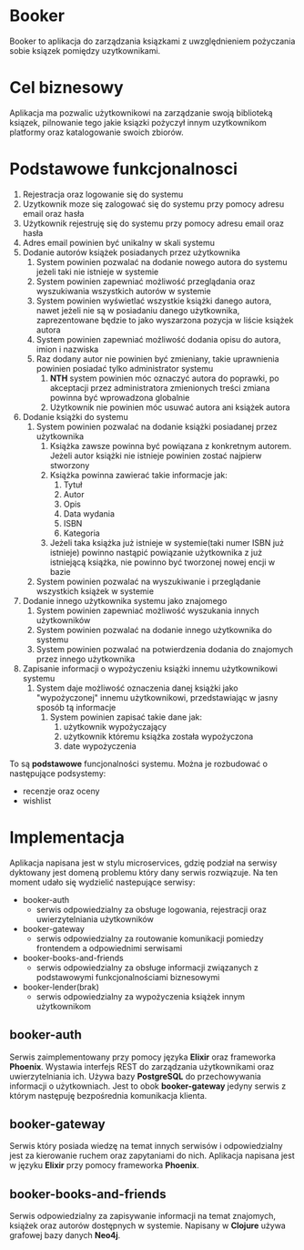 # Booker

Booker to aplikacja do zarządzania ksiązkami z uwzględnieniem pożyczania sobie ksiązek pomiędzy uzytkownikami.

# Cel biznesowy
Aplikacja ma pozwalic użytkownikowi na zarządzanie swoją biblioteką ksiązek, pilnowanie tego jakie ksiązki pożyczył innym uzytkownikom platformy oraz katalogowanie swoich zbiorów.

# Podstawowe funkcjonalnosci

1. Rejestracja oraz logowanie się do systemu
  1. Uzytkownik moze się zalogować się do systemu przy pomocy adresu email oraz hasła
  2. Użytkownik rejestruję się do systemu przy pomocy adresu email oraz hasła
  3. Adres email powinien być unikalny w skali systemu
2. Dodanie autorów książek posiadanych przez użytkownika
   1. System powinien pozwalać na dodanie nowego autora do systemu jeżeli taki nie istnieje w systemie
   2. System powinien zapewniać możliwość przeglądania oraz wyszukiwania wszystkich autorów w systemie
   3. System powinien wyświetlać wszystkie książki danego autora, nawet jeżeli nie są w posiadaniu danego użytkownika, zaprezentowane będzie to jako wyszarzona pozycja w liście książek autora
   4. System powinien zapewniać możliwość dodania opisu do autora, imion i nazwiska
   5. Raz dodany autor nie powinien być zmieniany, takie uprawnienia powinien posiadać tylko administrator systemu
      1. **NTH** system powinien móc oznaczyć autora do poprawki, po akceptacji przez administratora zmienionych treści zmiana powinna być wprowadzona globalnie
      2. Użytkownik nie powinien móc usuwać autora ani książek autora
3. Dodanie książki do systemu
   1. System powinien pozwalać na dodanie książki posiadanej przez użytkownika
      1. Książka zawsze powinna być powiązana z konkretnym autorem. Jeżeli autor książki nie istnieje powinien zostać najpierw stworzony
      2. Książka powinna zawierać takie informacje jak:
         1. Tytuł
         2. Autor
         3. Opis
         4. Data wydania
         5. ISBN
         6. Kategoria
      3. Jeżeli taka książka już istnieje w systemie(taki numer ISBN już istnieje) powinno nastąpić powiązanie użytkownika z już istniejącą książka, nie powinno być tworzonej nowej encji w bazie
   2. System powinien pozwalać na wyszukiwanie i przeglądanie wszystkich książek w systemie
4. Dodanie innego użytkownika systemu jako znajomego
   1. System powinien zapewniać możliwość wyszukania innych użytkowników
   2. System powinien pozwalać na dodanie innego użytkownika do systemu
   3. System powinien pozwalać na potwierdzenia dodania do znajomych przez innego użytkownika
5. Zapisanie informacji o wypożyczeniu książki innemu użytkownikowi systemu
   1. System daje możliwość oznaczenia danej książki jako "wypożyczonej" innemu użytkownikowi, przedstawiając w jasny sposób tą informacje
      1. System powinien zapisać takie dane jak:
         1. użytkownik wypożyczający
         2. użytkownik któremu książka została wypożyczona
         3. date wypożyczenia

To są **podstawowe** funcjonalności systemu. Można je rozbudować o następujące podsystemy:

* recenzje oraz oceny
* wishlist

# Implementacja

Aplikacja napisana jest w stylu microservices, gdzię podział na serwisy dyktowany jest domeną problemu który dany serwis rozwiązuje. Na ten moment udało się wydzielić nastepujące serwisy:

* booker-auth
  * serwis odpowiedzialny za obsługe logowania, rejestracji oraz uwierzytelniania użytkowników
* booker-gateway
  * serwis odpowiedzialny za routowanie komunikacji pomiedzy frontendem a odpowiednimi serwisami
* booker-books-and-friends
  * serwis odpowiedzialny za obsługe informacji związanych z podstawowymi funkcjonalnościami biznesowymi
* booker-lender(brak)
  * serwis odpowiedzialny za wypożyczenia książek innym użytkownikom

## booker-auth

Serwis zaimplementowany przy pomocy języka **Elixir** oraz frameworka **Phoenix**. Wystawia interfejs REST do zarządzania użytkownikami oraz uwierzytelniania ich. Używa bazy **PostgreSQL** do przechowywania informacji o użytkowniach. Jest to obok __booker-gateway__ jedyny serwis z którym następuję bezpośrednia komunikacja klienta.

## booker-gateway

Serwis który posiada wiedzę na temat innych serwisów i odpowiedzialny jest za kierowanie ruchem oraz zapytaniami do nich. Aplikacja napisana jest w języku **Elixir** przy pomocy frameworka **Phoenix**.

## booker-books-and-friends

Serwis odpowiedzialny za zapisywanie informacji na temat znajomych, książek oraz autorów dostępnych w systemie. Napisany w **Clojure** używa grafowej bazy danych **Neo4j**.

